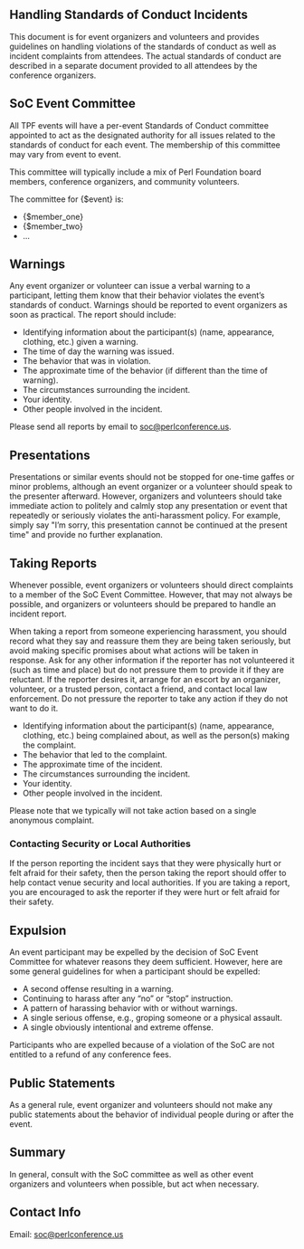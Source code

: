 ## Handling Standards of Conduct Incidents

This document is for event organizers and volunteers and provides guidelines
on handling violations of the standards of conduct as well as incident
complaints from attendees. The actual standards of conduct are described in a
separate document provided to all attendees by the conference organizers.

## SoC Event Committee

All TPF events will have a per-event Standards of Conduct committee appointed
to act as the designated authority for all issues related to the standards of
conduct for each event. The membership of this committee may vary from event
to event.

This committee will typically include a mix of Perl Foundation board members,
conference organizers, and community volunteers.

The committee for {$event} is:

* {$member_one}
* {$member_two}
* ...

## Warnings

Any event organizer or volunteer can issue a verbal warning to a participant,
letting them know that their behavior violates the event’s standards of
conduct. Warnings should be reported to event organizers as soon as
practical. The report should include:

* Identifying information about the participant(s) (name, appearance,
  clothing, etc.) given a warning.
* The time of day the warning was issued.
* The behavior that was in violation.
* The approximate time of the behavior (if different than the time of
  warning).
* The circumstances surrounding the incident.
* Your identity.
* Other people involved in the incident.

Please send all reports by email to
[soc@perlconference.us](mailto:soc@perlconference.us).

## Presentations

Presentations or similar events should not be stopped for one-time gaffes or
minor problems, although an event organizer or a volunteer should speak to the
presenter afterward. However, organizers and volunteers should take immediate
action to politely and calmly stop any presentation or event that repeatedly
or seriously violates the anti-harassment policy. For example, simply say "I’m
sorry, this presentation cannot be continued at the present time" and provide
no further explanation.

## Taking Reports

Whenever possible, event organizers or volunteers should direct complaints to
a member of the SoC Event Committee. However, that may not always be possible,
and organizers or volunteers should be prepared to handle an incident report.

When taking a report from someone experiencing harassment, you should record
what they say and reassure them they are being taken seriously, but avoid
making specific promises about what actions will be taken in response. Ask for
any other information if the reporter has not volunteered it (such as time and
place) but do not pressure them to provide it if they are reluctant. If the
reporter desires it, arrange for an escort by an organizer, volunteer, or a
trusted person, contact a friend, and contact local law enforcement. Do not
pressure the reporter to take any action if they do not want to do it.

* Identifying information about the participant(s) (name, appearance,
  clothing, etc.) being complained about, as well as the person(s) making the
  complaint.
* The behavior that led to the complaint.
* The approximate time of the incident.
* The circumstances surrounding the incident.
* Your identity.
* Other people involved in the incident.

Please note that we typically will not take action based on a single anonymous
complaint.

### Contacting Security or Local Authorities

If the person reporting the incident says that they were physically hurt or
felt afraid for their safety, then the person taking the report should offer
to help contact venue security and local authorities. If you are taking a
report, you are encouraged to ask the reporter if they were hurt or felt
afraid for their safety.

## Expulsion

An event participant may be expelled by the decision of SoC Event Committee
for whatever reasons they deem sufficient. However, here are some general
guidelines for when a participant should be expelled:

* A second offense resulting in a warning.
* Continuing to harass after any “no” or “stop” instruction.
* A pattern of harassing behavior with or without warnings.
* A single serious offense, e.g., groping someone or a physical assault.
* A single obviously intentional and extreme offense.

Participants who are expelled because of a violation of the SoC are not
entitled to a refund of any conference fees.

## Public Statements

As a general rule, event organizer and volunteers should not make any public
statements about the behavior of individual people during or after the event.

## Summary

In general, consult with the SoC committee as well as other event organizers
and volunteers when possible, but act when necessary.

## Contact Info

Email: [soc@perlconference.us](mailto:soc@perlconference.us)

